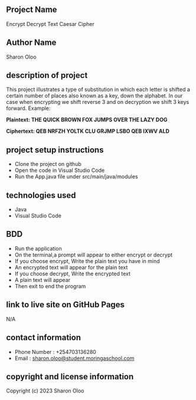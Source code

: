 ## Project Name
Encrypt Decrypt Text Caesar Cipher
## Author Name
Sharon Oloo
## description of project
This project illustrates a type of substitution in which each letter is shifted a certain number of places also known as a key, down the alphabet. In our case when encrypting we shift reverse 3 and on decryption we shift 3 keys forward. Example:

**Plaintext:  THE QUICK BROWN FOX JUMPS OVER THE LAZY DOG**

**Ciphertext: QEB NRFZH YOLTK CLU GRJMP LSBO QEB IXWV ALD**
## project setup instructions
* Clone the project on github
* Open the code in Visual Studio Code
* Run the App.java file under src/main/java/modules
## technologies used
- Java
- Visual Studio Code
## BDD
- Run the application
- On the terminal,a prompt will appear to either encrypt or decrypt
- If you choose encrypt, Write the plain text you have in mind
- An encrypted text will appear for the plain text
- If you choose decrypt, Write the encrypted text
- A plain text will appear
- Then exit to end the program

## link to live site on GitHub Pages
N/A
## contact information
- Phone Number : +254703136280
- Email        : sharon.oloo@student.moringaschool.com
## copyright and license information
Copyright (c) 2023 Sharon Oloo
